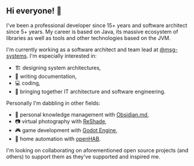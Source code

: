 ## Hi everyone! 👋

I've been a professional developer since 15+ years and software architect since 5+ years.
My career is based on Java, its massive ecosystem of libraries as well as tools and other technologies based on the JVM.

I'm currently working as a software architect and team lead at [@msg-systems](https://github.com/msg-systems).
I'm especially interested in:

- 🏗️ designing system architectures,
- 📝 writing documentation,
- 💻 coding,
- 🤝 bringing together IT architecture and software engineering.

Personally I'm dabbling in other fields:

- 🧠 personal knowledge management with [Obsidian.md](https://github.com/obsidianmd),
- 📷 virtual photography with [ReShade](https://github.com/crosire/reshade),
- 🎮 game development with [Godot Engine](https://github.com/godotengine),
- 🏡 home automation with [openHAB](https://github.com/openhab).

I'm looking on collaborating on aforementioned open source projects (and others) to support them as they've supported and inspired me.

<!--
Here are some ideas to get you started:
- 🤔 I’m looking for help with ...
- 💬 Ask me about ...
- 📫 How to reach me: ...
- ⚡ Fun fact: ...
-->

